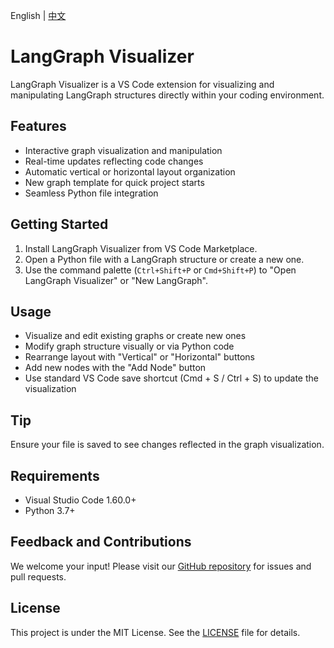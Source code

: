 English | [中文](README_CN.md)
# LangGraph Visualizer

LangGraph Visualizer is a VS Code extension for visualizing and manipulating LangGraph structures directly within your coding environment.

## Features

- Interactive graph visualization and manipulation
- Real-time updates reflecting code changes
- Automatic vertical or horizontal layout organization
- New graph template for quick project starts
- Seamless Python file integration

## Getting Started

1. Install LangGraph Visualizer from VS Code Marketplace.
2. Open a Python file with a LangGraph structure or create a new one.
3. Use the command palette (`Ctrl+Shift+P` or `Cmd+Shift+P`) to "Open LangGraph Visualizer" or "New LangGraph".

## Usage

- Visualize and edit existing graphs or create new ones
- Modify graph structure visually or via Python code
- Rearrange layout with "Vertical" or "Horizontal" buttons
- Add new nodes with the "Add Node" button
- Use standard VS Code save shortcut (Cmd + S / Ctrl + S) to update the visualization

## Tip

Ensure your file is saved to see changes reflected in the graph visualization.

## Requirements

- Visual Studio Code 1.60.0+
- Python 3.7+

## Feedback and Contributions

We welcome your input! Please visit our [GitHub repository](https://github.com/hfyydd/langgraphv) for issues and pull requests.

## License

This project is under the MIT License. See the [LICENSE](LICENSE) file for details.